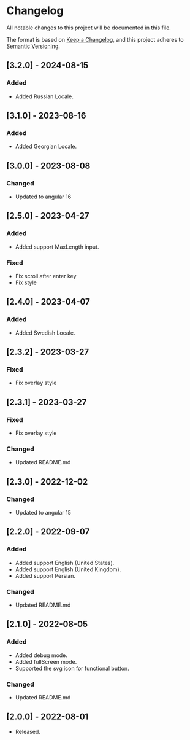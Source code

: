 # Changelog

All notable changes to this project will be documented in this file.

The format is based on [Keep a Changelog](https://keepachangelog.com/en/1.0.0/),
and this project adheres to [Semantic Versioning](https://semver.org/spec/v2.0.0.html).

## [3.2.0] - 2024-08-15

### Added

- Added Russian Locale.
  
## [3.1.0] - 2023-08-16

### Added

- Added Georgian Locale.

## [3.0.0] - 2023-08-08

### Changed

- Updated to angular 16

## [2.5.0] - 2023-04-27

### Added

- Added support MaxLength input.

### Fixed

- Fix scroll after enter key
- Fix style

## [2.4.0] - 2023-04-07

### Added

- Added Swedish Locale.

## [2.3.2] - 2023-03-27

### Fixed

- Fix overlay style

## [2.3.1] - 2023-03-27

### Fixed

- Fix overlay style

### Changed

- Updated README.md

## [2.3.0] - 2022-12-02

### Changed

- Updated to angular 15

## [2.2.0] - 2022-09-07

### Added

- Added support English (United States).
- Added support English (United Kingdom).
- Added support Persian.

### Changed

- Updated README.md

## [2.1.0] - 2022-08-05

### Added

- Added debug mode.
- Added fullScreen mode.
- Supported the svg icon for functional button.

### Changed

- Updated README.md

## [2.0.0] - 2022-08-01

- Released.
